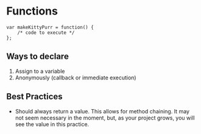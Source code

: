 # Functions

```
var makeKittyPurr = function() {
	/* code to execute */
};
```

## Ways to declare

1. Assign to a variable
2. Anonymously (callback or immediate execution)

## Best Practices

* Should always return a value. This allows for method chaining. It may not seem necessary in the moment, but, as your project grows, you will see the value in this practice. 